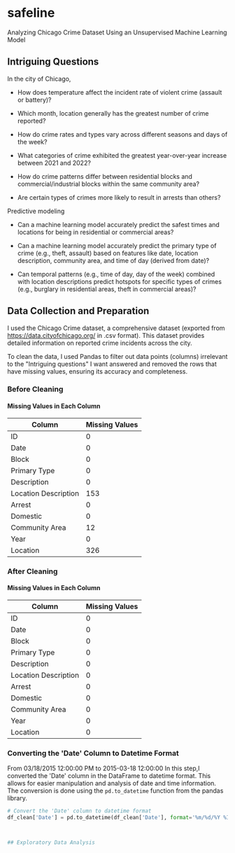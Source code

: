 # safeline
Analyzing Chicago Crime Dataset Using an Unsupervised Machine Learning Model

## Intriguing Questions

In the city of Chicago,

* How does temperature affect the incident rate of violent crime (assault or battery)?

* Which month, location generally has the greatest number of crime reported?
  
* How do crime rates and types vary across different seasons and days of the week?

* What categories of crime exhibited the greatest year-over-year increase between 2021 and 2022?

* How do crime patterns differ between residential blocks and commercial/industrial blocks within the same community area?

* Are certain types of crimes more likely to result in arrests than others?

Predictive modeling

* Can a machine learning model accurately predict the safest times and locations for being in residential or commercial areas?

* Can a machine learning model accurately predict the primary type of crime (e.g., theft, assault) based on features like date, location description, community area, and time of day (derived from date)?

* Can temporal patterns (e.g., time of day, day of the week) combined with location descriptions predict hotspots for specific types of crimes (e.g., burglary in residential areas, theft in commercial areas)?

## Data Collection and Preparation

I used the Chicago Crime dataset, a comprehensive dataset (exported from https://data.cityofchicago.org/ in .csv format). This dataset provides detailed information on reported crime incidents across the city. 

To clean the data, I used Pandas to filter out data points (columns) irrelevant to the "Intriguing questions" I want answered and removed the rows that have missing values, ensuring its accuracy and completeness. 

### Before Cleaning
#### Missing Values in Each Column

| Column                | Missing Values |
|-----------------------|----------------|
| ID                    | 0              |
| Date                  | 0              |
| Block                 | 0              |
| Primary Type          | 0              |
| Description           | 0              |
| Location Description  | 153            |
| Arrest                | 0              |
| Domestic              | 0              |
| Community Area        | 12             |
| Year                  | 0              |
| Location              | 326            |


### After Cleaning
#### Missing Values in Each Column

| Column                | Missing Values |
|-----------------------|----------------|
| ID                    | 0              |
| Date                  | 0              |
| Block                 | 0              |
| Primary Type          | 0              |
| Description           | 0              |
| Location Description  | 0              |
| Arrest                | 0              |
| Domestic              | 0              |
| Community Area        | 0              |
| Year                  | 0              |
| Location              | 0              |

### Converting the 'Date' Column to Datetime Format
From 03/18/2015 12:00:00 PM to 2015-03-18 12:00:00
In this step,I converted the 'Date' column in the DataFrame to datetime format. This allows for easier manipulation and analysis of date and time information. The conversion is done using the `pd.to_datetime` function from the pandas library.

```python
# Convert the 'Date' column to datetime format
df_clean['Date'] = pd.to_datetime(df_clean['Date'], format='%m/%d/%Y %I:%M:%S %p')



## Exploratory Data Analysis
